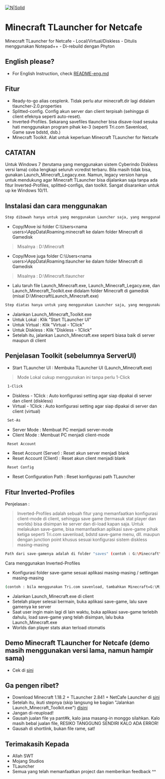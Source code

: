 [![N|Solid](https://apkmody.io/wp-content/uploads/2018/07/Minecraft-MOD-APK-by-APKMODY.jpg)](#)

# Minecraft TLauncher for Netcafe

Minecraft TLauncher for Netcafe - Local/Virtual/Diskless - Ditulis menggunakan Notepad++ - Di-rebuild dengan Phyton

## English please?

- For English Instruction, check [README-eng.md](https://github.com/fahmiyufrizal/minecraft-tlauncher-diskless/blob/main/README-eng.md)

## Fitur

- Ready-to-go alias cesplenk. Tidak perlu atur minecraft.dir lagi didalam tlauncher-2.0.properties
- Splitted-config. Config akun server dan client terpisah (sehingga di client efeknya seperti auto-reset).
- Inverted-Profiles. Sekarang savefiles tlauncher bisa disave-load sesuka hati menggunakan program pihak ke-3 (seperti Tri.com Savenload, Game save bdstd, dsb.)
- Minecraft Toolkit. Alat untuk keperluan Minecraft TLauncher for Netcafe

## CATATAN

Untuk Windows 7 (terutama yang menggunakan sistem Cyberindo Diskless versi lama) coba lengkapi seluruh vcredist terbaru. Bila masih tidak bisa, gunakan Launch_Minecraft_Legacy.exe. Namun, legacy version hanya untuk mendukung agar Minecraft TLauncher bisa dijalankan saja tanpa ada fitur Inverted-Profiles, splitted-configs, dan toolkit. Sangat disarankan untuk up ke Windows 10/11.

## Instalasi dan cara menggunakan
 ```sh
 Step dibawah hanya untuk yang menggunakan Launcher saja, yang menggunakan repack-an dibawah, skip ke step berikutnya)
```
- Copy/Move isi folder C:\Users\<nama users>\AppData\Roaming\.minecraft ke dalam folder Minecraft di Gamedisk
> Misalnya : D:\Minecraft
- Copy/Move juga folder C:\Users\<nama users>\AppData\Roaming\.tlauncher ke dalam folder Minecraft di Gamedisk
> Misalnya : D:\Minecraft\.tlauncher
- Lalu taruh file Launch_Minecraft.exe, Launch_Minecraft_Legacy.exe, dan Launch_Minecraft_Toolkit.exe didalam folder Minecraft di gamedisk (misal D:\Minecraft\Launch_Minecraft.exe)
 ```sh
 Step diatas hanya untuk yang menggunakan Launcher saja, yang menggunakan repack-an dibawah, skip ke step berikutnya)
```
- Jalankan Launch_Minecraft_Toolkit.exe
- Untuk Lokal : Klik "Start TLauncher UI"
- Untuk Virtual : Klik "Virtual - 1Click"
- Untuk Diskless : Klik "Diskless - 1Click"
- Setelah itu, jalankan Launch_Minecraft.exe seperti biasa baik di server maupun di client

## Penjelasan Toolkit (sebelumnya ServerUI)

- Start TLauncher UI : Membuka TLauncher UI (Launch_Minecraft.exe)
> Mode Lokal cukup menggunakan ini tanpa perlu 1-Click
```sh
 1-Click
```
- Diskless - 1Click : Auto konfigurasi setting agar siap dipakai di server dan client (diskless)
- Virtual - 1Click : Auto konfigurasi setting agar siap dipakai di server dan client (virtual)
```sh
 Set-As
```
- Server Mode : Membuat PC menjadi server-mode
- Client Mode : Membuat PC menjadi client-mode
```sh
 Reset Account
```
- Reset Account (Server) : Reset akun server menjadi blank
- Reset Account (Client) : Reset akun client menjadi blank
```sh
 Reset Config
```
- Reset Configuration Path : Reset konfigurasi path TLauncher

## Fitur Inverted-Profiles

Penjelasan :
> Inverted-Profiles adalah sebuah fitur yang memanfaatkan konfigurasi client-mode di client, sehingga save game (termasuk stat player dan worlds) bisa disimpan ke server dan di-load kapan saja.
Untuk melakukan save-game, bisa memanfaatkan aplikasi save-game pihak ketiga seperti Tri.com savenload, bdstd save-game menu, dll. maupun dengan junction point khusus sesuai konfigurasi sistem diskless masing-masing
```sh
Path dari save-gamenya adalah di folder "saves" (contoh : G:\Minecraft\saves)
```

Cara menggunakan Inverted-Profiles
- Konfigurasi folder save-game sesuai aplikasi masing-masing / settingan masing-masing
```sh
(contoh : bila menggunakan Tri.com savenload, tambahkan Minecraft=G:\Minecraft\saves\*.*)
```
- Jalankan Launch_Minecraft.exe di client
- Setelah player selesai bermain, buka aplikasi save-game, lalu save gamenya ke server
- Saat user ingin main lagi di lain waktu, buka aplikasi save-game terlebih dahulu, load save-game yang telah disimpan, lalu buka Launch_Minecraft.exe
- Worlds dan player stats akan terload otomatis

## Demo Minecraft TLauncher for Netcafe (demo masih menggunakan versi lama, namun hampir sama)
- Cek di [sini](https://www.facebook.com/xbe24/posts/5116421668379759)

## Ga pengen ribet?

- Download Minecraft 1.18.2 + TLauncher 2.841 + NetCafe Launcher di [sini](https://bit.ly/3N5GNtk)
- Setelah itu, ikuti stepnya (skip langsung ke bagian "Jalankan Launch_Minecraft_Toolkit.exe") [disini](https://github.com/fahmiyufrizal/minecraft-tlauncher-diskless#instalasi-dan-cara-menggunakan)
- Jangan di-reupload!
- Gausah jualan file ya pant#k, kalo jasa masang-in monggo silahkan. Kalo masih bebal jualan file, RESIKO TANGGUNG SENDIRI KALO ADA ERROR!
- Gausah di shortlink, bukan file rame, sat!

## Terimakasih Kepada

- Allah SWT
- Mojang Studios
- TLauncher
- Semua yang telah memanfaatkan project dan memberikan feedback ^^
